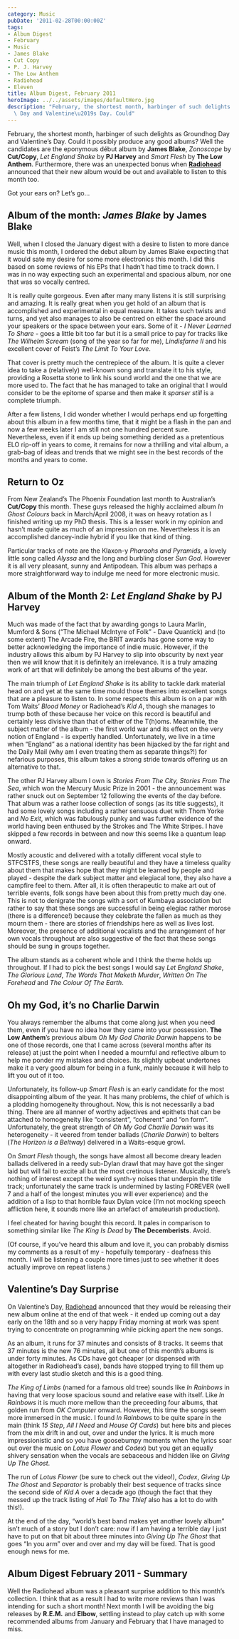 ```yaml
---
category: Music
pubDate: '2011-02-28T00:00:00Z'
tags:
- Album Digest
- February
- Music
- James Blake
- Cut Copy
- P. J. Harvey
- The Low Anthem
- Radiohead
- Eleven
title: Album Digest, February 2011
heroImage: ../../assets/images/defaultHero.jpg
description: "February, the shortest month, harbinger of such delights as Groundhog\
  \ Day and Valentine\u2019s Day. Could"
---
```

February, the shortest month, harbinger of such delights as Groundhog Day and Valentine’s Day. Could it possibly produce any good albums? Well the candidates are the eponymous début album by **James Blake**, _Zonoscope_ by **Cut/Copy**, _Let England Shake_ by **PJ Harvey** and _Smart Flesh_ by **The Low Anthem**. Furthermore, there was an unexpected bonus when [**Radiohead**](http://www.radiohead.com/deadairspace/) announced that their new album would be out and available to listen to this month too.

Got your ears on? Let’s go…

## Album of the month: _James Blake_ by James Blake

Well, when I closed the January digest with a desire to listen to more dance music this month, I ordered the debut album by James Blake expecting that it would sate my desire for some more electronics this month. I did this based on some reviews of his EPs that I hadn’t had time to track down. I was in no way expecting such an experimental and spacious album, nor one that was so vocally centred.

It is really quite gorgeous. Even after many many listens it is still surprising and amazing. It is really great when you get hold of an album that is accomplished and experimental in equal measure. It takes such twists and turns, and yet also manages to also be centred on either the space around your speakers or the space between your ears. Some of it - _I Never Learned To Share_ - goes a little bit too far but it is a small price to pay for tracks like _The Wilhelm Scream_ (song of the year so far for me), _Lindisfarne II_ and his excellent cover of Feist’s _The Limit To Your Love_.

That cover is pretty much the centrepiece of the album. It is quite a clever idea to take a (relatively) well-known song and translate it to his style, providing a Rosetta stone to link his sound world and the one that we are more used to. The fact that he has managed to take an original that I would consider to be the epitome of sparse and then make it _sparser still_ is a complete triumph.

After a few listens, I did wonder whether I would perhaps end up forgetting about this album in a few months time, that it might be a flash in the pan and now a few weeks later I am still not one hundred percent sure. Nevertheless, even if it ends up being something derided as a pretentious ELO rip-off in years to come, it remains for now a thrilling and vital album, a grab-bag of ideas and trends that we might see in the best records of the months and years to come.

## Return to Oz

From New Zealand’s The Phoenix Foundation last month to Australian’s **Cut/Copy** this month. These guys released the highly acclaimed album _In Ghost Colours_ back in March/April 2008, it was on heavy rotation as I finished writing up my PhD thesis. This is a lesser work in my opinion and hasn’t made quite as much of an impression on me. Nevertheless it is an accomplished dancey-indie hybrid if you like that kind of thing.

Particular tracks of note are the Klaxon-y _Pharaohs and Pyramids_, a lovely little song called _Alyssa_ and the long and burbling closer _Sun God_. However it is all very pleasant, sunny and Antipodean. This album was perhaps a more straightforward way to indulge me need for more electronic music.

## Album of the Month 2: _Let England Shake_ by PJ Harvey

Much was made of the fact that by awarding gongs to Laura Marlin, Mumford & Sons (“The Michael McIntyre of Folk” - Dave Quantick) and (to some extent) The Arcade Fire, the BRIT awards has gone some way to better acknowledging the importance of indie music. However, if the industry allows this album by PJ Harvey to slip into obscurity by next year then we will know that it is definitely an irrelevance. It is a truly amazing work of art that will definitely be among the best albums of the year.

The main triumph of _Let England Shake_ is its ability to tackle dark material head on and yet at the same time mould those themes into excellent songs that are a pleasure to listen to. In some respects this album is on a par with Tom Waits’ _Blood Money_ or Radiohead’s _Kid A_, though she manages to trump both of these because her voice on this record is beautiful and certainly less divisive than that of either of the T(h)oms. Meanwhile, the subject matter of the album - the first world war and its effect on the very notion of England - is expertly handled. Unfortunately, we live in a time when “England” as a national identity has been hijacked by the far right and the Daily Mail (why am I even treating them as separate things?!) for nefarious purposes, this album takes a strong stride towards offering us an alternative to that.

The other PJ Harvey album I own is _Stories From The City, Stories From The Sea_, which won the Mercury Music Prize in 2001 - the announcement was rather snuck out on September 12 following the events of the day before. That album was a rather loose collection of songs (as its title suggests), it had some lovely songs including a rather sensuous duet with Thom Yorke and _No Exit_, which was fabulously punky and was further evidence of the world having been enthused by the Strokes and The White Stripes. I have skipped a few records in between and now this seems like a quantum leap onward.

Mostly acoustic and delivered with a totally different vocal style to STFCSTFS, these songs are really beautiful and they have a timeless quality about them that makes hope that they might be learned by people and played - despite the dark subject matter and elegiacal tone, they also have a campfire feel to them. After all, it is often therapeutic to make art out of terrible events, folk songs have been about this from pretty much day one. This is not to denigrate the songs with a sort of Kumbaya association but rather to say that these songs are successful in being elegiac rather morose (there is a difference!) because they celebrate the fallen as much as they mourn them - there are stories of friendships here as well as lives lost. Moreover, the presence of additional vocalists and the arrangement of her own vocals throughout are also suggestive of the fact that these songs should be sung in groups together.

The album stands as a coherent whole and I think the theme holds up throughout. If I had to pick the best songs I would say _Let England Shake_, _The Glorious Land_, _The Words That Maketh Murder_, _Written On The Forehead_ and _The Colour Of The Earth_.

## Oh my God, it’s no Charlie Darwin

You always remember the albums that come along just when you need them, even if you have no idea how they came into your possession. **The Low Anthem**’s previous album _Oh My God Charlie Darwin_ happens to be one of those records, one that I came across (several months after its release) at just the point when I needed a mournful and reflective album to help me ponder my mistakes and choices. Its slightly upbeat undertones make it a very good album for being in a funk, mainly because it will help to lift you out of it too.

Unfortunately, its follow-up _Smart Flesh_ is an early candidate for the most disappointing album of the year. It has many problems, the chief of which is a plodding homogeneity throughout. Now, this is not necessarily a bad thing. There are all manner of worthy adjectives and epithets that can be attached to homogeneity like “consistent”, “coherent” and “on form”. Unfortunately, the great strength of _Oh My God Charlie Darwin_ was its heterogeneity - it veered from tender ballads (_Charlie Darwin_) to belters (_The Horizon is a Beltway_) delivered in a Waits-esque growl.

On _Smart Flesh_ though, the songs have almost all become dreary leaden ballads delivered in a reedy sub-Dylan drawl that may have got the singer laid but will fail to excite all but the most cretinous listener. Musically, there’s nothing of interest except the weird synth-y noises that underpin the title track; unfortunately the same track is undermined by lasting FOREVER (well 7 and a half of the longest minutes you will ever experience) and the addition of a lisp to that horrible faux Dylan voice (I’m not mocking speech affliction here, it sounds more like an artefact of amateurish production).

I feel cheated for having bought this record. It pales in comparison to something similar like _The King Is Dead_ by **The Decemberists**. Avoid.

(Of course, if you’ve heard this album and love it, you can probably dismiss my comments as a result of my - hopefully temporary - deafness this month. I will be listening a couple more times just to see whether it does actually improve on repeat listens.)

## Valentine’s Day Surprise

On Valentine’s Day, [Radiohead](http://www.radiohead.com/deadairspace/) announced that they would be releasing their new album online at the end of that week - it ended up coming out a day early on the 18th and so a very happy Friday morning at work was spent trying to concentrate on programming while picking apart the new songs.

As an album, it runs for 37 minutes and consists of 8 tracks. It seems that 37 minutes is the new 76 minutes, all but one of this month’s albums is under forty minutes. As CDs have got cheaper (or dispensed with altogether in Radiohead’s case), bands have stopped trying to fill them up with every last studio sketch and this is a good thing.

_The King of Limbs_ (named for a famous old tree) sounds like _In Rainbows_ in having that very loose spacious sound and relative ease with itself. Like _In Rainbows_ it is much more mellow than the preceeding four albums, that golden run from _OK Computer_ onward. However, this time the songs seem more immersed in the music. I found _In Rainbows_ to be quite spare in the main (think _15 Step_, _All I Need_ and _House Of Cards_) but here bits and pieces from the mix drift in and out, over and under the lyrics. It is much more impressionistic and so you have goosebumpy moments when the lyrics soar out over the music on _Lotus Flower_ and _Codex_) but you get an equally shivery sensation when the vocals are sebaceous and hidden like on _Giving Up The Ghost_.

The run of _Lotus Flower_ (be sure to check out the video!), _Codex_, _Giving Up The Ghost_ and _Separator_ is probably their best sequence of tracks since the second side of _Kid A_ over a decade ago (though the fact that they messed up the track listing of _Hail To The Thief_ also has a lot to do with this!).

At the end of the day, “world’s best band makes yet another lovely album” isn’t much of a story but I don’t care: now if I am having a terrible day I just have to put on that bit about three minutes into _Giving Up The Ghost_ that goes “In you arm” over and over and my day will be fixed. That is good enough news for me.

## Album Digest February 2011 - Summary

Well the Radiohead album was a pleasant surprise addition to this month’s collection. I think that as a result I had to write more reviews than I was intending for such a short month! Next month I will be avoiding the big releases by **R.E.M.** and **Elbow**, settling instead to play catch up with some recommended albums from January and February that I have managed to miss.